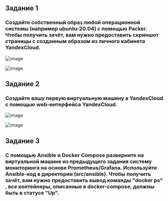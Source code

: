## Задание 1
### Создайте собственный образ любой операционной системы (например ubuntu-20.04) с помощью Packer. Чтобы получить зачёт, вам нужно предоставить скриншот страницы с созданным образом из личного кабинета YandexCloud.

![image](https://github.com/dikalov/devops-28/assets/126553776/98ab55cd-0c6f-4b18-92b9-e6faf7c75299)

![image](https://github.com/dikalov/devops-28/assets/126553776/459213d5-426f-4c64-b054-df1a7a1217cd)

## Задание 2
### Создайте вашу первую виртуальную машину в YandexCloud с помощью web-интерфейса YandexCloud.

![image](https://github.com/dikalov/devops-28/assets/126553776/eef5aa5a-ced8-489c-a8b8-c83ec8bf1784)

![image](https://github.com/dikalov/devops-28/assets/126553776/3f28d4d7-f6e2-454f-b1cc-8a6c6517de23)

## Задание 3
### С помощью Ansible и Docker Compose разверните на виртуальной машине из предыдущего задания систему мониторинга на основе Prometheus/Grafana. Используйте Ansible-код в директории (src/ansible). Чтобы получить зачёт, вам нужно предоставить вывод команды "docker ps" , все контейнеры, описанные в docker-compose, должны быть в статусе "Up".


